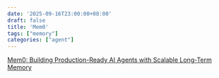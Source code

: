 ```yaml
---
date: '2025-09-16T23:00:00+08:00'
draft: false
title: 'Mem0'
tags: ["memory"]
categories: ["agent"]
---
```


[Mem0: Building Production-Ready AI Agents with Scalable Long-Term Memory](https://xves6ft58q.feishu.cn/docx/NTwadn6I4oNEikx6qNUcU1tintf?from=from_copylink)
